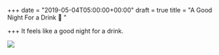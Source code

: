 +++
date = "2019-05-04T05:00:00+00:00"
draft = true
title = "A Good Night For a Drink 🥃 "

+++
It feels like a good night for a drink.

![](https://res.cloudinary.com/tobyblog/image/upload/v1557018766/img/E6D95B17-AED9-4271-A308-71BBC05A5C85.jpg)